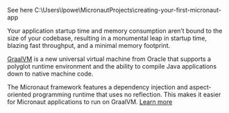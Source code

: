 See here C:\Users\lpowe\MicronautProjects\creating-your-first-micronaut-app


Your application startup time and memory consumption aren’t bound to the size of your codebase, resulting in a monumental leap in startup time, blazing fast throughput, and a minimal memory footprint.

[GraalVM](http://www.graalvm.org/) is a new universal virtual machine from Oracle that supports a polyglot runtime environment and the ability to compile Java applications down to native machine code.

The Micronaut framework features a dependency injection and aspect-oriented programming runtime that uses no reflection. This makes it easier for Micronaut applications to run on GraalVM. [Learn more](https://docs.micronaut.io/latest/guide/index.html#graal)